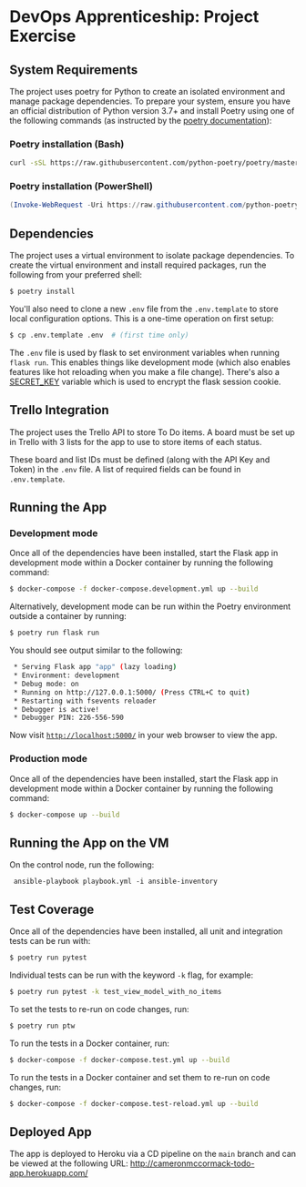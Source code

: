 # DevOps Apprenticeship: Project Exercise

## System Requirements

The project uses poetry for Python to create an isolated environment and manage package dependencies. To prepare your system, ensure you have an official distribution of Python version 3.7+ and install Poetry using one of the following commands (as instructed by the [poetry documentation](https://python-poetry.org/docs/#system-requirements)):

### Poetry installation (Bash)

```bash
curl -sSL https://raw.githubusercontent.com/python-poetry/poetry/master/install-poetry.py | python -
```

### Poetry installation (PowerShell)

```powershell
(Invoke-WebRequest -Uri https://raw.githubusercontent.com/python-poetry/poetry/master/install-poetry.py -UseBasicParsing).Content | python -
```

## Dependencies

The project uses a virtual environment to isolate package dependencies. To create the virtual environment and install required packages, run the following from your preferred shell:

```bash
$ poetry install
```

You'll also need to clone a new `.env` file from the `.env.template` to store local configuration options. This is a one-time operation on first setup:

```bash
$ cp .env.template .env  # (first time only)
```

The `.env` file is used by flask to set environment variables when running `flask run`. This enables things like development mode (which also enables features like hot reloading when you make a file change). There's also a [SECRET_KEY](https://flask.palletsprojects.com/en/1.1.x/config/#SECRET_KEY) variable which is used to encrypt the flask session cookie.

## Trello Integration

The project uses the Trello API to store To Do items. A board must be set up in Trello with 3 lists for the app to use to store items of each status.

These board and list IDs must be defined (along with the API Key and Token) in the `.env` file. A list of required fields can be found in `.env.template`.

## Running the App

### Development mode

Once all of the dependencies have been installed, start the Flask app in development mode within a Docker container by running the following command:

```bash
$ docker-compose -f docker-compose.development.yml up --build
```

Alternatively, development mode can be run within the Poetry environment outside a container by running:
```bash
$ poetry run flask run
```

You should see output similar to the following:
```bash
 * Serving Flask app "app" (lazy loading)
 * Environment: development
 * Debug mode: on
 * Running on http://127.0.0.1:5000/ (Press CTRL+C to quit)
 * Restarting with fsevents reloader
 * Debugger is active!
 * Debugger PIN: 226-556-590
```
Now visit [`http://localhost:5000/`](http://localhost:5000/) in your web browser to view the app.

### Production mode

Once all of the dependencies have been installed, start the Flask app in development mode within a Docker container by running the following command:

```bash
$ docker-compose up --build
```

## Running the App on the VM

On the control node, run the following:

```
 ansible-playbook playbook.yml -i ansible-inventory
```

## Test Coverage

Once all of the dependencies have been installed, all unit and integration tests can be run with:
```bash
$ poetry run pytest
```

Individual tests can be run with the keyword `-k` flag, for example:

```bash
$ poetry run pytest -k test_view_model_with_no_items
```

To set the tests to re-run on code changes, run:

```bash
$ poetry run ptw
```

To run the tests in a Docker container, run:

```bash
$ docker-compose -f docker-compose.test.yml up --build
```

To run the tests in a Docker container and set them to re-run on code changes, run:

```bash
$ docker-compose -f docker-compose.test-reload.yml up --build
```

## Deployed App

The app is deployed to Heroku via a CD pipeline on the `main` branch and can be viewed at the following URL: http://cameronmccormack-todo-app.herokuapp.com/
